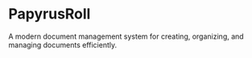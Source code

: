 # PapyrusRoll
A modern document management system for creating, organizing, and managing documents efficiently.
